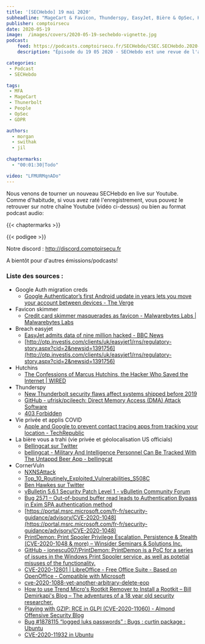 ```yaml
---
title: '[SECHebdo] 19 mai 2020'
subheadline: "MageCart & Favicon, Thunderspy, EasyJet, Bière & OpSec, Hutchins, Google Auth, Vie Privée & App COVID, CornerVuln, etc."
publisher: comptoirsecu
date: 2020-05-19
image:  /images/covers/2020-05-19-sechebdo-vignette.jpg
podcast:
    feed: https://podcasts.comptoirsecu.fr/SECHebdo/CSEC.SECHebdo.2020-05-05.m4a
    description: "Épisode du 19 05 2020 - SECHebdo est une revue de l'actualité cybersécurité réalisée en live sur Youtube, généralement le mardi soir."

categories:
 - Podcast
 - SECHebdo

tags:
 - MFA
 - MageCart
 - Thunerbolt
 - People
 - OpSec
 - GDPR

authors:
  - morgan
  - swithak
  - jil
  
chaptermarks:
  - "00:01:30|Todo"

video: "LFMURMqnADo"
---
```


Nous venons de tourner un nouveau SECHebdo en live sur Youtube. Comme d'habitude, si vous avez raté l'enregistrement, vous pouvez le retrouver sur notre chaîne Youtube (vidéo ci-dessus) ou bien au format podcast audio:

{{< chaptermarks >}}

{{< podigee >}}

Notre discord : <http://discord.comptoirsecu.fr>

A bientôt pour d'autres émissions/podcasts!

### Liste des sources :

*  Google Auth migration creds
	* [Google Authenticator’s first Android update in years lets you move your account between devices - The Verge](https://www.theverge.com/2020/5/6/21249621/google-authenticator-update-transfer-account-between-devices-2fa)
*  Favicon skimmer
	* [Credit card skimmer masquerades as favicon - Malwarebytes Labs | Malwarebytes Labs](https://blog.malwarebytes.com/threat-analysis/2020/05/credit-card-skimmer-masquerades-as-favicon/)
*   Breach easyjet
	* [EasyJet admits data of nine million hacked - BBC News](https://www.bbc.com/news/technology-52722626)
	* [http://otp.investis.com/clients/uk/easyjet1/rns/regulatory-story.aspx?cid=2&newsid=1391756](http://otp.investis.com/clients/uk/easyjet1/rns/regulatory-story.aspx?cid=2&newsid=1391756)
*  Hutchins
	* [The Confessions of Marcus Hutchins, the Hacker Who Saved the Internet | WIRED](https://www.wired.com/story/confessions-marcus-hutchins-hacker-who-saved-the-internet/)
*  Thunderspy
	* [New Thunderbolt security flaws affect systems shipped before 2019](https://www.bleepingcomputer.com/news/security/new-thunderbolt-security-flaws-affect-systems-shipped-before-2019/)
	* [GitHub - ufrisk/pcileech: Direct Memory Access (DMA) Attack Software](https://github.com/ufrisk/pcileech)
	* [403 Forbidden](https://thunderspy.io/#protections-against-thunderspy)
*  Vie privée et applis COVID
	* [Apple and Google to prevent contact tracing apps from tracking your location - TechRepublic](https://www.techrepublic.com/article/apple-and-google-to-prevent-contact-tracing-apps-from-tracking-your-location/)
*  La bière vous a trahi (vie privée et géolocalisation US officials)
	* [Bellingcat sur Twitter](https://twitter.com/bellingcat/status/1262385777461415936?s=09)
	* [bellingcat - Military And Intelligence Personnel Can Be Tracked With The Untappd Beer App - bellingcat](https://www.bellingcat.com/news/2020/05/18/military-and-intelligence-personnel-can-be-tracked-with-the-untappd-beer-app/)
*  CornerVuln
	* [NXNSAttack](http://www.nxnsattack.com/)
	* [Top_10_Routinely_Exploited_Vulnerabilities_S508C](https://www.us-cert.gov/sites/default/files/publications/AA20-133A_Top_10_Routinely_Exploited_Vulnerabilities_S508C.pdf)
	* [Ben Hawkes sur Twitter](https://twitter.com/benhawkes/status/1262776020127510531)
	* [vBulletin 5.6.1 Security Patch Level 1 - vBulletin Community Forum](https://forum.vbulletin.com/forum/vbulletin-announcements/vbulletin-announcements_aa/4440032-vbulletin-5-6-1-security-patch-level-1)
	* [Bug 2571 – Out-of-bound buffer read leads to Authentication Bypass in Exim SPA authentication method](https://bugs.exim.org/show_bug.cgi?id=2571)
	* [https://portal.msrc.microsoft.com/fr-fr/security-guidance/advisory/CVE-2020-1048](https://portal.msrc.microsoft.com/fr-fr/security-guidance/advisory/CVE-2020-1048)
	* [PrintDemon: Print Spooler Privilege Escalation, Persistence & Stealth (CVE-2020-1048 & more) – Winsider Seminars & Solutions Inc.](https://windows-internals.com/printdemon-cve-2020-1048/)
	* [GitHub - ionescu007/PrintDemon: PrintDemon is a PoC for a series of issues in the Windows Print Spooler service, as well as potetial misuses of the functionality.](https://github.com/ionescu007/PrintDemon)
	* [CVE-2020-12801 | LibreOffice - Free Office Suite - Based on OpenOffice - Compatible with Microsoft](https://www.libreoffice.org/about-us/security/advisories/cve-2020-12801/)
	* [cve-2020-1088-yet-another-arbitrary-delete-eop](https://medium.com/csis-techblog/cve-2020-1088-yet-another-arbitrary-delete-eop-a00b97d8c3e2)
	* [How to use Trend Micro's Rootkit Remover to Install a Rootkit – Bill Demirkapi's Blog – The adventures of a 18 year old security researcher.](https://d4stiny.github.io/How-to-use-Trend-Micro-Rootkit-Remover-to-Install-a-Rootkit/)
	* [Playing with GZIP: RCE in GLPI (CVE-2020-11060) - Almond Offensive Security Blog](https://offsec.almond.consulting/playing-with-gzip-rce-in-glpi.html)
	* [Bug #1878115 “logged luks passwords” : Bugs : curtin package : Ubuntu](https://bugs.launchpad.net/ubuntu/+source/curtin/+bug/1878115)
	* [CVE-2020-11932 in Ubuntu](https://people.canonical.com/~ubuntu-security/cve/2020/CVE-2020-11932.html)

